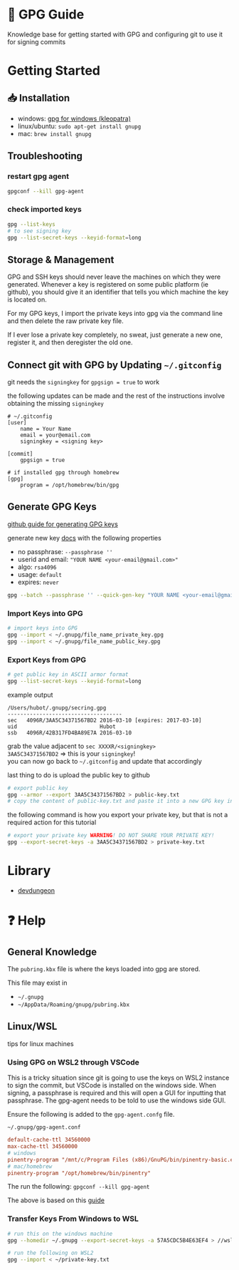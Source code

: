 # 👋 GPG Guide

Knowledge base for getting started with GPG and configuring git to use it for signing commits

# Getting Started

## 📥 Installation

- windows: [gpg for windows (kleopatra)](https://www.gpg4win.org/features.html)
- linux/ubuntu: `sudo apt-get install gnupg`
- mac: `brew install gnupg`

## Troubleshooting

### restart gpg agent

```sh
gpgconf --kill gpg-agent
```

### check imported keys

```sh
gpg --list-keys
# to see signing key
gpg --list-secret-keys --keyid-format=long
```

## Storage & Management

GPG and SSH keys should never leave the machines on which they were generated. Whenever a key is registered on some public platform (ie github), you should give it an identifier that tells you which machine the key is located on.

For my GPG keys, I import the private keys into gpg via the command line and then delete the raw private key file.

If I ever lose a private key completely, no sweat, just generate a new one, register it, and then deregister the old one.

## Connect git with GPG by Updating `~/.gitconfig`

git needs the `signingkey` for `gpgsign = true` to work

the following updates can be made and the rest of the instructions involve obtaining the missing `signingkey`

```
# ~/.gitconfig 
[user]
    name = Your Name
    email = your@email.com
    signingkey = <signing key>

[commit]
    gpgsign = true

# if installed gpg through homebrew
[gpg]
    program = /opt/homebrew/bin/gpg
```

## Generate GPG Keys

[github guide for generating GPG keys](https://docs.github.com/en/authentication/managing-commit-signature-verification/generating-a-new-gpg-key)

generate new key [docs](https://gnupg.org/documentation/manuals/gnupg/OpenPGP-Key-Management.html) with the following properties

- no passphrase: `--passphrase ''`
- userid and email: `"YOUR NAME <your-email@gmail.com>"`
- algo: `rsa4096`
- usage: `default`
- expires: `never`

```bash
gpg --batch --passphrase '' --quick-gen-key "YOUR NAME <your-email@gmail.com>" rsa4096 default never
```

### Import Keys into GPG

```bash
# import keys into GPG
gpg --import < ~/.gnupg/file_name_private_key.gpg
gpg --import < ~/.gnupg/file_name_public_key.gpg
```

### Export Keys from GPG

```bash
# get public key in ASCII armor format
gpg --list-secret-keys --keyid-format=long
```

example output

```
/Users/hubot/.gnupg/secring.gpg
------------------------------------
sec   4096R/3AA5C34371567BD2 2016-03-10 [expires: 2017-03-10]
uid                          Hubot
ssb   4096R/42B317FD4BA89E7A 2016-03-10
```

grab the value adjacent to `sec XXXXR/<signingkey>`\
`3AA5C34371567BD2` => this is your `signingkey`!\
you can now go back to `~/.gitconfig` and update that accordingly

last thing to do is upload the public key to github

```bash
# export public key
gpg --armor --export 3AA5C34371567BD2 > public-key.txt
# copy the content of public-key.txt and paste it into a new GPG key in github
```

the following command is how you export your private key, but that is not a required action for this tutorial

```bash
# export your private key WARNING! DO NOT SHARE YOUR PRIVATE KEY!
gpg --export-secret-keys -a 3AA5C34371567BD2 > private-key.txt
```

# Library

- [devdungeon](https://www.devdungeon.com/content/gpg-tutorial)

# ❓ Help

## General Knowledge

The `pubring.kbx` file is where the keys loaded into gpg are stored.

This file may exist in

- `~/.gnupg`
- `~/AppData/Roaming/gnupg/pubring.kbx`

## Linux/WSL

tips for linux machines

### Using GPG on WSL2 through VSCode

This is a tricky situation since git is going to use the keys on WSL2 instance to sign the commit, but VSCode is installed on the windows side. When signing, a passphrase is required and this will open a GUI for inputting that passphrase. The gpg-agent needs to be told to use the windows side GUI.

Ensure the following is added to the `gpg-agent.confg` file.

`~/.gnupg/gpg-agent.conf`

```conf
default-cache-ttl 34560000
max-cache-ttl 34560000
# windows
pinentry-program "/mnt/c/Program Files (x86)/GnuPG/bin/pinentry-basic.exe"
# mac/homebrew
pinentry-program "/opt/homebrew/bin/pinentry"
```

The run the following: `gpgconf --kill gpg-agent`

The above is based on this [guide](https://www.39digits.com/signed-git-commits-on-wsl2-using-visual-studio-code)

### Transfer Keys From Windows to WSL

```bash
# run this on the windows machine
gpg --homedir ~/.gnupg --export-secret-keys -a 57A5CDC5B4E63EF4 > //wsl.localhost/Ubuntu/home/<WSL-NAME>/private-key.txt
```

```bash
# run the following on WSL2
gpg --import < ~/private-key.txt
```
